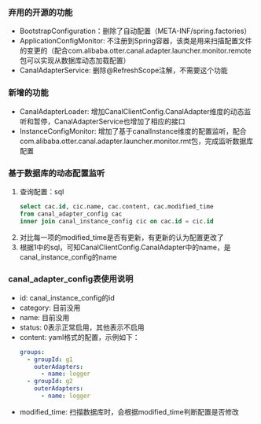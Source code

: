 ### 弃用的开源的功能

- BootstrapConfiguration：删除了自动配置（META-INF/spring.factories）
- ApplicationConfigMonitor:
  不注册到Spring容器，该类是用来扫描配置文件的变更的（配合com.alibaba.otter.canal.adapter.launcher.monitor.remote包可以实现从数据库动态加载配置）
- CanalAdapterService: 删除@RefreshScope注解，不需要这个功能

### 新增的功能

- CanalAdapterLoader: 增加CanalClientConfig.CanalAdapter维度的动态监听和暂停，CanalAdapterService也增加了相应的接口
- InstanceConfigMonitor: 增加了基于canalInstance维度的配置监听，配合com.alibaba.otter.canal.adapter.launcher.monitor.rmt包，完成监听数据库配置


### 基于数据库的动态配置监听

1. 查询配置：sql 
   ````sql
   select cac.id, cic.name, cac.content, cac.modified_time
   from canal_adapter_config cac
   inner join canal_instance_config cic on cac.id = cic.id
   ````
2. 对比每一项的modified_time是否有更新，有更新的认为配置更改了
3. 根据1中的sql，可知CanalClientConfig.CanalAdapter中的name，是canal_instance_config的name

### canal_adapter_config表使用说明

- id: canal_instance_config的id
- category: 目前没用
- name: 目前没用
- status: 0表示正常启用，其他表示不启用
- content: yaml格式的配置，示例如下：
  ````yaml
  groups:
    - groupId: g1
      outerAdapters:
        - name: logger
    - groupId: g2
      outerAdapters:
        - name: logger
  ````
- modified_time: 扫描数据库时，会根据modified_time判断配置是否修改
